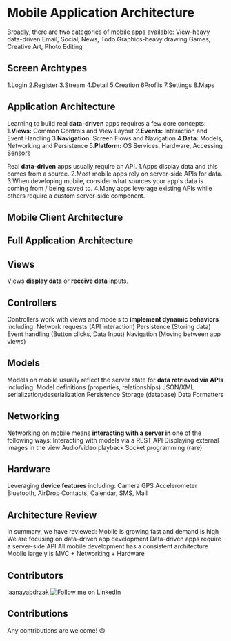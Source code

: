 # Mobile Application Architecture

Broadly, there are two categories of mobile apps available:
  View-heavy data-driven
      Email, Social, News, Todo
  Graphics-heavy drawing
      Games, Creative Art, Photo Editing
## Screen Archtypes
 
  1.Login
  2.Register
  3.Stream
  4.Detail
  5.Creation
  6Profils
  7.Settings
  8.Maps
## Application Architecture

Learning to build real **data-driven** apps requires a few core concepts:
  1.**Views:** Common Controls and View Layout
  2.**Events:** Interaction and Event Handling
  3.**Navigation:** Screen Flows and Navigation
  4.**Data:** Models, Networking and Persistence
  5.**Platform:** OS Services, Hardware, Accessing Sensors
  
Real **data-driven** apps usually require an API.
  1.Apps display data and this comes from a source.
  2.Most mobile apps rely on server-side APIs for data.
  3.When developing mobile, consider what sources your app's data is coming from / being saved to. 
  4.Many apps leverage existing APIs while others require a custom server-side component.

## Mobile Client Architecture
## Full Application Architecture

## Views
Views **display data** or **receive data** inputs.

## Controllers
Controllers work with views and models to **implement dynamic behaviors** including:
    Network requests (API interaction)
    Persistence (Storing data)
    Event handling (Button clicks, Data Input)
    Navigation (Moving between app views)

## Models
Models on mobile usually reflect the server state for **data retrieved via APIs** including:
    Model definitions (properties, relationships)
    JSON/XML serialization/deserialization
    Persistence Storage (database)
    Data Formatters
## Networking
Networking on mobile means **interacting with a server in** one of the following ways:
    Interacting with models via a REST API
    Displaying external images in the view
    Audio/video playback
    Socket programming (rare)
## Hardware
Leveraging **device features** including:
    Camera
    GPS
    Accelerometer
    Bluetooth, AirDrop
    Contacts, Calendar, SMS, Mail

## Architecture Review
In summary, we have reviewed:
    Mobile is growing fast and demand is high
    We are focusing on data-driven app development
    Data-driven apps require a server-side API
    All mobile development has a consistent architecture
    Mobile largely is MVC + Networking + Hardware




## Contributors
[laanayabdrzak](https://github.com/laanayabdrzak)
<a href="https://www.linkedin.com/in/laanayabdrzak">
  <img alt="Follow me on LinkedIn"
       src="https://raw.githubusercontent.com/florent37/DaVinci/master/mobile/src/main/res/drawable-hdpi/linkedin.png" />
</a>
## Contributions
 Any contributions are welcome! :smile:
